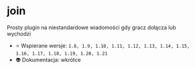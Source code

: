 # join
Prosty plugin na niestandardowe wiadomości gdy gracz dołącza lub wychodzi
- ⭐ Wspierane wersje: ``1.8, 1.9, 1.10, 1.11, 1.12, 1.13, 1.14, 1.15, 1.16, 1.17, 1.18, 1.19, 1.20, 1.21``
- 👽 Dokumentacja: wkrótce
